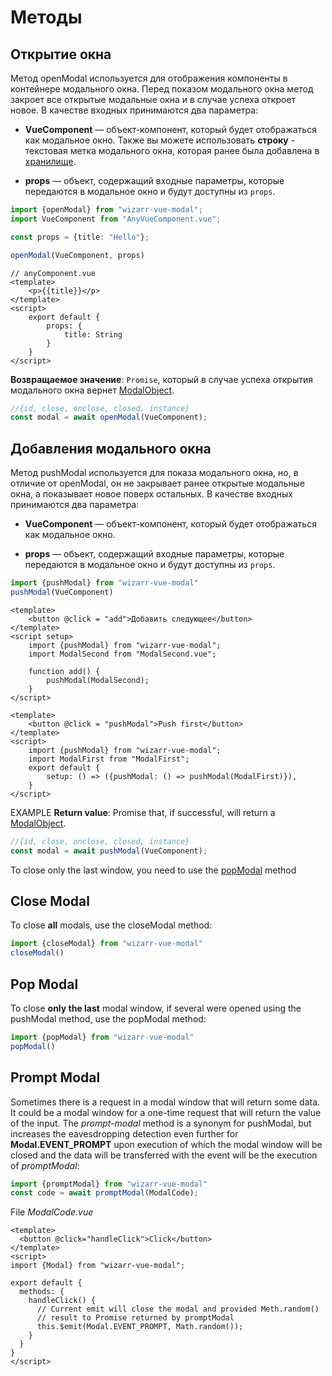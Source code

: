 # Методы

## Открытие окна
Метод openModal используется для отображения компоненты в контейнере модального окна. Перед показом модального окна 
метод закроет все открытые модальные окна и в случае успеха откроет новое. В качестве входных принимаются два параметра:
- **VueComponent** — объект-компонент, который будет отображаться как модальное окно. Также вы можете использовать
**строку** - текстовая метка модального окна, которая ранее была добавлена в [хранилище](./store).

- **props** — объект, содержащий входные параметры, которые передаются в модальное окно и будут доступны из `props`.

```ts
import {openModal} from "wizarr-vue-modal";
import VueComponent from "AnyVueComponent.vue";

const props = {title: "Hello"};

openModal(VueComponent, props)
```
```vue
// anyComponent.vue
<template>
    <p>{{title}}</p>
</template>
<script>
    export default {
        props: {
            title: String
        }
    }
</script>
```

**Возвращаемое значение**: `Promise`, который в случае успеха открытия модального окна вернет
[ModalObject](./modal-object).

```ts
//{id, close, onclose, closed, instance}
const modal = await openModal(VueComponent);
```
## Добавления модального окна
Метод pushModal используется для показа модального окна, но, в отличие от openModal, он не закрывает ранее открытые
модальные окна, а показывает новое поверх остальных. В качестве входных принимаются два параметра:
- **VueComponent** — объект-компонент, который будет отображаться как модальное окно.

- **props** — объект, содержащий входные параметры, которые передаются в модальное окно и будут доступны из `props`.
```ts
import {pushModal} from "wizarr-vue-modal"
pushModal(VueComponent)
```
```vue
<template>
    <button @click = "add">Добавить следующее</button>
</template>
<script setup>
    import {pushModal} from "wizarr-vue-modal";
    import ModalSecond from "ModalSecond.vue";
    
	function add() {
		pushModal(ModalSecond);
    }
</script>
```
```vue
<template>
    <button @click = "pushModal">Push first</button>
</template>
<script>
    import {pushModal} from "wizarr-vue-modal";
    import ModalFirst from "ModalFirst";
    export default {
        setup: () => ({pushModal: () => pushModal(ModalFirst)}),
    }
</script>
```
EXAMPLE
**Return value**: Promise that, if successful, will return a [ModalObject](/guide/modal-object).
```ts
//{id, close, onclose, closed, instance}
const modal = await pushModal(VueComponent); 
```
To close only the last window, you need to use the [popModal](#pop-modal) method

## Close Modal
To close **all** modals, use the closeModal method:
```ts
import {closeModal} from "wizarr-vue-modal"
closeModal()
```

## Pop Modal
To close **only the last** modal window, if several were opened 
using the pushModal method, use the popModal method:
```ts
import {popModal} from "wizarr-vue-modal"
popModal()
```

## Prompt Modal
Sometimes there is a request in a modal window that will return some data. It could be
a modal window for a one-time request that will return the value of the input.
The *prompt-modal* method is a synonym for pushModal, but increases the eavesdropping detection even further
for **Modal.EVENT_PROMPT** upon execution of which the modal window will be closed and the data will be transferred
with the event will be the execution of *promptModal*:
```ts
import {promptModal} from "wizarr-vue-modal"
const code = await promptModal(ModalCode);
```
File *ModalCode.vue*

```vue
<template>
  <button @click="handleClick">Click</button>
</template>
<script>
import {Modal} from "wizarr-vue-modal";

export default {
  methods: {
    handleClick() {
      // Current emit will close the modal and provided Meth.random() 
      // result to Promise returned by promptModal
      this.$emit(Modal.EVENT_PROMPT, Math.random());
    }
  }
}
</script>

```
